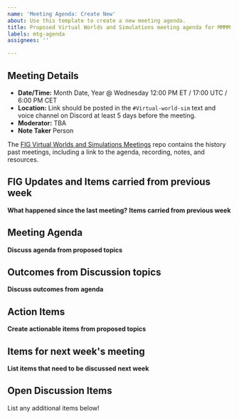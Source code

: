 ```yaml
---
name: 'Meeting Agenda: Create New'
about: Use this template to create a new meeting agenda.
title: Proposed Virtual Worlds and Simulations meeting agenda for MMMM-DD-YY
labels: mtg-agenda
assignees: ''

---
```


## Meeting Details

- **Date/Time:** Month Date, Year @ Wednesday 12:00 PM ET / 17:00 UTC / 6:00 PM CET
- **Location:** Link should be posted in the `#Virtual-world-sim` text and voice channel on Discord at least 5 days before the meeting.
- **Moderator:** TBA
- **Note Taker** Person

The [FIG Virtual Worlds and Simulations Meetings](https://github.com/Open-MV/fig-virtualworldsim/tree/main/meetings) repo contains the history past meetings, including a link to the agenda, recording, notes, and resources.

## FIG Updates and Items carried from previous week

**What happened since the last meeting?**
**Items carried from previous week**

## Meeting Agenda

**Discuss agenda from proposed topics**

## Outcomes from Discussion topics

**Discuss outcomes from agenda**

## Action Items

**Create actionable items from proposed topics**

## Items for next week's meeting
**List items that need to be discussed next week**

## Open Discussion Items

List any additional items below!
